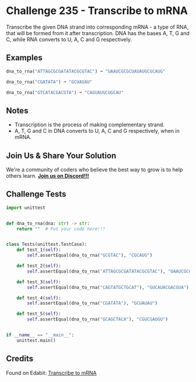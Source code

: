 # Challenge 235 - Transcribe to mRNA

Transcribe the given DNA strand into corresponding mRNA - a type of RNA, that will be formed from it after transcription. DNA has the bases A, T, G and C, while RNA converts to U, A, C and G respectively.

## Examples
```python
dna_to_rna("ATTAGCGCGATATACGCGTAC") ➞ "UAAUCGCGCUAUAUGCGCAUG"

dna_to_rna("CGATATA") ➞ "GCUAUAU"

dna_to_rna("GTCATACGACGTA") ➞ "CAGUAUGCUGCAU"
```
## Notes

- Transcription is the process of making complementary strand.
- A, T, G and C in DNA converts to U, A, C and G respectively, when in mRNA.

## Join Us & Share Your Solution

We're a community of coders who believe the best way to grow is to help others learn. **[Join us on Discord!!!](https://discord.gg/sfHykntuGy)**

## Challenge Tests
```python
import unittest


def dna_to_rna(dna: str) -> str:
    return ""  # Put your code here!!!


class Tests(unittest.TestCase):
    def test_1(self):
        self.assertEqual(dna_to_rna("GCGTAC"), "CGCAUG")

    def test_2(self):
        self.assertEqual(dna_to_rna("ATTAGCGCGATATACGCGTAC"), "UAAUCGCGCUAUAUGCGCAUG")

    def test_3(self):
        self.assertEqual(dna_to_rna("CAGTATGCTGCAT"), "GUCAUACGACGUA")

    def test_4(self):
        self.assertEqual(dna_to_rna("CGATATA"), "GCUAUAU")

    def test_5(self):
        self.assertEqual(dna_to_rna("GCAGCTACA"), "CGUCGAUGU")


if __name__ == "__main__":
    unittest.main()
```
## Credits

Found on Edabit: [Transcribe to mRNA](https://edabit.com/challenge/McZF4JRhPus5DtRA4)
